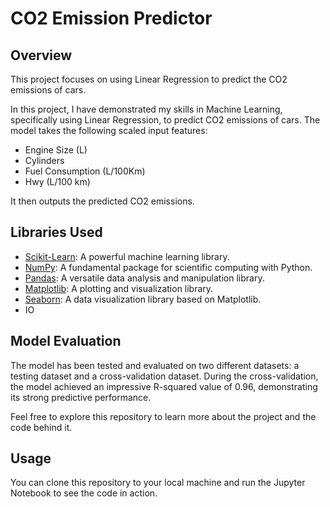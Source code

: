 # CO2 Emission Predictor

## Overview

This project focuses on using Linear Regression to predict the CO2 emissions of cars.

In this project, I have demonstrated my skills in Machine Learning, specifically using Linear Regression, to predict CO2 emissions of cars. The model takes the following scaled input features:
- Engine Size (L)
- Cylinders
- Fuel Consumption (L/100Km)
- Hwy (L/100 km)

It then outputs the predicted CO2 emissions.

## Libraries Used

- [Scikit-Learn](https://scikit-learn.org/): A powerful machine learning library.
- [NumPy](https://numpy.org/): A fundamental package for scientific computing with Python.
- [Pandas](https://pandas.pydata.org/): A versatile data analysis and manipulation library.
- [Matplotlib](https://matplotlib.org/): A plotting and visualization library.
- [Seaborn](https://seaborn.pydata.org/): A data visualization library based on Matplotlib.
- IO

## Model Evaluation

The model has been tested and evaluated on two different datasets: a testing dataset and a cross-validation dataset. During the cross-validation, the model achieved an impressive R-squared value of 0.96, demonstrating its strong predictive performance.

Feel free to explore this repository to learn more about the project and the code behind it.

## Usage

You can clone this repository to your local machine and run the Jupyter Notebook to see the code in action.
